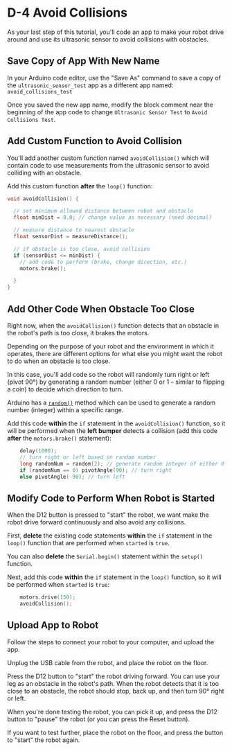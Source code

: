 # D-4 Avoid Collisions

As your last step of this tutorial, you'll code an app to make your robot drive around and use its ultrasonic sensor to avoid collisions with obstacles.

## Save Copy of App With New Name <a id="save-copy-of-app-with-new-name"></a>

In your Arduino code editor, use the "Save As" command to save a copy of the `ultrasonic_sensor_test` app as a different app named: `avoid_collisions_test`

Once you saved the new app name, modify the block comment near the beginning of the app code to change `Ultrasonic Sensor Test` to `Avoid Collisions Test`.

## Add Custom Function to Avoid Collision

You'll add another custom function named `avoidCollision()` which will contain code to use measurements from the ultrasonic sensor to avoid colliding with an obstacle.

Add this custom function **after** the `loop()` function:

```cpp
void avoidCollision() {

  // set minimum allowed distance between robot and obstacle
  float minDist = 8.0; // change value as necessary (need decimal)

  // measure distance to nearest obstacle
  float sensorDist = measureDistance();

  // if obstacle is too close, avoid collision
  if (sensorDist <= minDist) {
    // add code to perform (brake, change direction, etc.)
    motors.brake();

  }
}
```

## Add Other Code When Obstacle Too Close

Right now, when the `avoidCollision()` function detects that an obstacle in the robot's path is too close, it brakes the motors.

Depending on the purpose of your robot and the environment in which it operates, there are different options for what else you might want the robot to do when an obstacle is too close.

In this case, you'll add code so the robot will randomly turn right or left \(pivot 90°\) by generating a random number \(either 0 or 1 – similar to flipping a coin\) to decide which direction to turn.

Arduino has a [`random()`](https://www.arduino.cc/reference/en/language/functions/random-numbers/random/) method which can be used to generate a random number \(integer\) within a specific range.

Add this code **within** the `if` statement in the `avoidCollision()` function, so it will be performed when the **left bumper** detects a collision \(add this code **after** the `motors.brake()` statement\):

```cpp
    delay(1000);
    // turn right or left based on random number
    long randomNum = random(2); // generate random integer of either 0 or 1
    if (randomNum == 0) pivotAngle(90); // turn right
    else pivotAngle(-90); // turn left
```

## Modify Code to Perform When Robot is Started

When the D12 button is pressed to "start" the robot, we want make the robot drive forward continuously and also avoid any collisions.

First, **delete** the existing code statements **within** the `if` statement in the `loop()` function that are performed when `started` is `true`.

You can also **delete** the `Serial.begin()` statement within the `setup()` function.

Next, add this code **within** the `if` statement in the `loop()` function, so it will be performed when `started` is `true`:

```cpp
    motors.drive(150);
    avoidCollision();
```

## Upload App to Robot

Follow the steps to connect your robot to your computer, and upload the app.

Unplug the USB cable from the robot, and place the robot on the floor.

Press the D12 button to "start" the robot driving forward. You can use your leg as an obstacle in the robot's path. When the robot detects that it is too close to an obstacle, the robot should stop, back up, and then turn 90° right or left.

When you're done testing the robot, you can pick it up, and press the D12 button to "pause" the robot \(or you can press the Reset button\).

If you want to test further, place the robot on the floor, and press the button to "start" the robot again.

